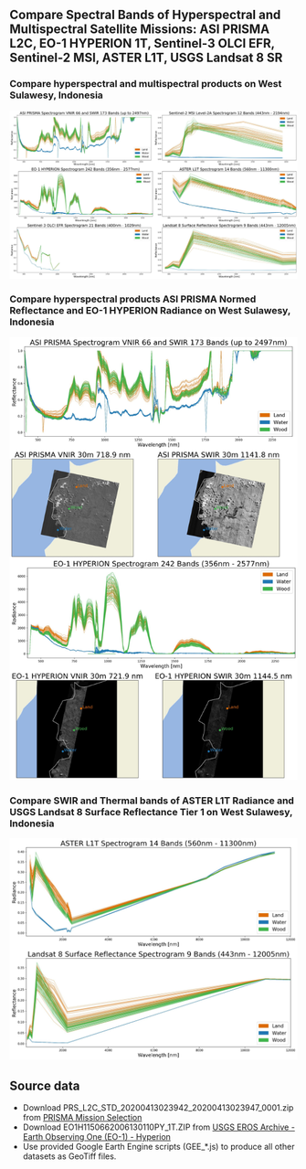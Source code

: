 ## Compare Spectral Bands of Hyperspectral and Multispectral Satellite Missions: ASI PRISMA L2C, EO-1 HYPERION 1T, Sentinel-3 OLCI EFR, Sentinel-2 MSI, ASTER L1T, USGS Landsat 8 SR

### Compare hyperspectral and multispectral products on West Sulawesy, Indonesia

![Compare hyperspectral and multispectral products on West Sulawesy, Indonesia](WEST_SULAWESI_Spectrograms.jpg)

### Compare hyperspectral products ASI PRISMA Normed Reflectance and EO-1 HYPERION Radiance on West Sulawesy, Indonesia

![Compare hyperspectral products ASI PRISMA Normed Reflectance and EO-1 HYPERION Radiance on West Sulawesy, Indonesia](WEST_SULAWESI_ASI_PRISMA_EO1_HYPERION.jpg)

### Compare SWIR and Thermal bands of ASTER L1T Radiance and USGS Landsat 8 Surface Reflectance Tier 1 on West Sulawesy, Indonesia

![Compare SWIR and Thermal bands of ASTER L1T Radiance and USGS Landsat 8 Surface Reflectance Tier 1 on West Sulawesy, Indonesia](WEST_SULAWESI_Spectrograms_FULL.jpg)

## Source data

* Download PRS_L2C_STD_20200413023942_20200413023947_0001.zip from [PRISMA Mission Selection](http://prisma.asi.it/missionselect/)
* Download EO1H1150662006130110PY_1T.ZIP from [USGS EROS Archive - Earth Observing One (EO-1) - Hyperion](https://www.usgs.gov/centers/eros/science/usgs-eros-archive-earth-observing-one-eo-1-hyperion?qt-science_center_objects=4#qt-science_center_objects)
* Use provided Google Earth Engine scripts (GEE_\*.js) to produce all other datasets as GeoTiff files.
